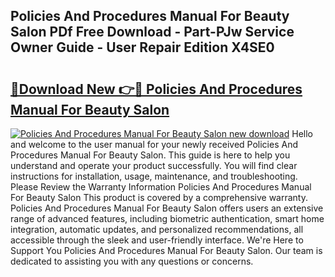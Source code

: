 ## Policies And Procedures Manual For Beauty Salon PDf Free Download - Part-PJw Service Owner Guide - User Repair Edition X4SE0

# <h2><a href="http://bc57445.oget.top/?id=Policies+And+Procedures+Manual+For+Beauty+Salon">🔗Download New 👉🔴 Policies And Procedures Manual For Beauty Salon</a></h2>

[![Policies And Procedures Manual For Beauty Salon new download](https://i.imgur.com/5g1atiW.png)](http://bc57445.oget.top/?id=Policies+And+Procedures+Manual+For+Beauty+Salon)
Hello and welcome to the user manual for your newly received Policies And Procedures Manual For Beauty Salon. This guide is here to help you understand and operate your product successfully. You will find clear instructions for installation, usage, maintenance, and troubleshooting. Please Review the Warranty Information Policies And Procedures Manual For Beauty Salon This product is covered by a comprehensive warranty. Policies And Procedures Manual For Beauty Salon offers users an extensive range of advanced features, including biometric authentication, smart home integration, automatic updates, and personalized recommendations, all accessible through the sleek and user-friendly interface. We're Here to Support You Policies And Procedures Manual For Beauty Salon. Our team is dedicated to assisting you with any questions or concerns.
